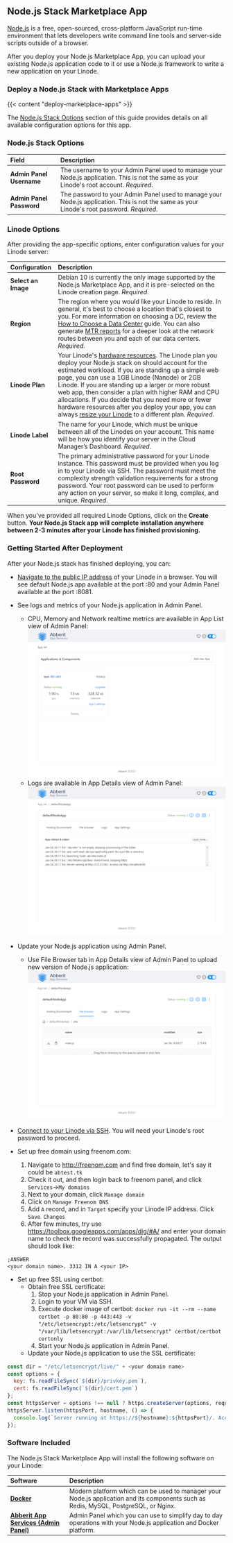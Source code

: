 ## Node.js Stack Marketplace App

[Node.js](https://nodejs.dev/) is a free, open-sourced, cross-platform JavaScript run-time environment that lets developers write command line tools and server-side scripts outside of a browser.

After you deploy your Node.js Marketplace App, you can upload your existing Node.js application code to it or use a Node.js framework to write a new application on your Linode.

### Deploy a Node.js Stack with Marketplace Apps

{{< content "deploy-marketplace-apps" >}}

The [Node.js Stack Options](#node.js-stack-options) section of this guide provides details on all available configuration options for this app.

### Node.js Stack Options

| **Field** | **Description** |
|:--------------|:------------|
| **Admin Panel Username** | The username to your Admin Panel used to manage your Node.js application. This is not the same as your Linode's root account. *Required*. |
| **Admin Panel Password** | The password to your Admin Panel used to manage your Node.js application. This is not the same as your Linode's root password. *Required*. |

### Linode Options

After providing the app-specific options, enter configuration values for your Linode server:

| **Configuration** | **Description** |
|:--------------|:------------|
| **Select an Image** | Debian 10 is currently the only image supported by the Node.js Marketplace App, and it is pre-selected on the Linode creation page. *Required*. |
| **Region** | The region where you would like your Linode to reside. In general, it's best to choose a location that's closest to you. For more information on choosing a DC, review the [How to Choose a Data Center](/docs/guides/how-to-choose-a-data-center) guide. You can also generate [MTR reports](/docs/guides/diagnosing-network-issues-with-mtr/) for a deeper look at the network routes between you and each of our data centers. *Required*. |
| **Linode Plan** | Your Linode's [hardware resources](/docs/guides/how-to-choose-a-linode-plan/#hardware-resource-definitions). The Linode plan you deploy your Node.js stack on should account for the estimated workload. If you are standing up a simple web page, you can use a 1GB Linode (Nanode) or 2GB Linode. If you are standing up a larger or more robust web app, then consider a plan with higher RAM and CPU allocations. If you decide that you need more or fewer hardware resources after you deploy your app, you can always [resize your Linode](/docs/guides/resizing-a-linode/) to a different plan. *Required*. |
| **Linode Label** | The name for your Linode, which must be unique between all of the Linodes on your account. This name will be how you identify your server in the Cloud Manager’s Dashboard. *Required*. |
| **Root Password** | The primary administrative password for your Linode instance. This password must be provided when you log in to your Linode via SSH. The password must meet the complexity strength validation requirements for a strong password. Your root password can be used to perform any action on your server, so make it long, complex, and unique. *Required*. |

When you've provided all required Linode Options, click on the **Create** button. **Your Node.js Stack app will complete installation anywhere between 2-3 minutes after your Linode has finished provisioning.**

### Getting Started After Deployment

After your Node.js stack has finished deploying, you can:

- [Navigate to the public IP address](/docs/guides/getting-started/#find-your-linode-s-ip-address) of your Linode in a browser. You will see default Node.js app available at the port :80 and your Admin Panel available at the port :8081.

- See logs and metrics of your Node.js application in Admin Panel.
    - CPU, Memory and Network realtime metrics are available in App List view of Admin Panel:
    ![App realtime metrics](abberit-app-services-metrics.png "View Application Metrics")
    - Logs are available in App Details view of Admin Panel:
    ![App logs](abberit-app-services-logs.png "View Application Logs")

- Update your Node.js application using Admin Panel.
    - Use File Browser tab in App Details view of Admin Panel to upload new version of Node.js application:
    ![App browse and update](abberit-app-services-file-browser.png "Update Application Files")

- [Connect to your Linode via SSH](/docs/guides/getting-started/#connect-to-your-linode-via-ssh). You will need your Linode's root password to proceed.

-   Set up free domain using freenom.com:
    1. Navigate to http://freenom.com and find free domain, let's say it could be `abtest.tk`
    2. Check it out, and then login back to freenom panel, and click `Services`->`My domains`
    3. Next to your domain, click `Manage domain`
    4. Click on `Manage Freenom DNS`
    5. Add `A` record, and in `Target` specify your Linode IP address. Click `Save Changes`
    6. After few minutes, try use https://toolbox.googleapps.com/apps/dig/#A/ and enter your domain name to check the record was successfully propagated. The output should look like:
```
;ANSWER
<your domain name>. 3312 IN A <your IP>
```

- Set up free SSL using certbot:
    - Obtain free SSL certificate:
      1. Stop your Node.js application in Admin Panel.
      1. Login to your VM via SSH.
      2. Execute docker image of certbot: `docker run -it --rm --name certbot -p 80:80 -p 443:443 -v "/etc/letsencrypt:/etc/letsencrypt" -v "/var/lib/letsencrypt:/var/lib/letsencrypt" certbot/certbot certonly`
      4. Start your Node.js application in Admin Panel.
    - Update your Node.js application to use the SSL certificate:
```javascript
const dir = "/etc/letsencrypt/live/" + <your domain name>
const options = {
  key: fs.readFileSync(`${dir}/privkey.pem`),
  cert: fs.readFileSync(`${dir}/cert.pem`)
};
const httpsServer = options !== null ? https.createServer(options, requestListener) : undefined;
httpsServer.listen(httpsPort, hostname, () => {
  console.log(`Server running at https://${hostname}:${httpsPort}/. Access via https://localhost:${httpsPort}`);
});
```

### Software Included

The Node.js Stack Marketplace App will install the following software on your Linode:

| **Software** | **Description** |
|:--------------|:------------|
| [**Docker**](https://docker.com) | Modern platform which can be used to manager your Node.js application and its components such as Redis, MySQL, PostgreSQL, or Nginx.|
| [**Abberit App Services (Admin Panel)**](https://abberit.io) | Admin Panel which you can use to simplify day to day operations with your Node.js application and Docker platform. |
